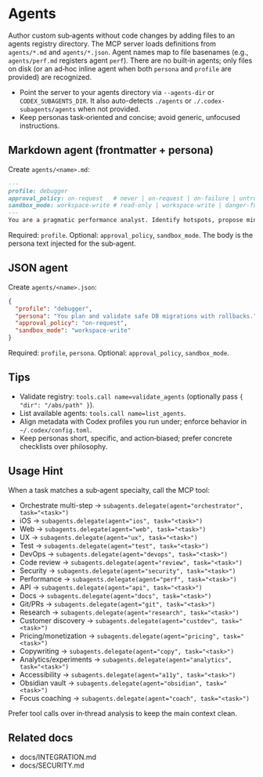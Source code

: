# Agents

Author custom sub‑agents without code changes by adding files to an agents registry directory. The MCP server loads definitions from `agents/*.md` and `agents/*.json`. Agent names map to file basenames (e.g., `agents/perf.md` registers agent `perf`). There are no built‑in agents; only files on disk (or an ad‑hoc inline agent when both `persona` and `profile` are provided) are recognized.

- Point the server to your agents directory via `--agents-dir` or `CODEX_SUBAGENTS_DIR`. It also auto-detects `./agents` or `./.codex-subagents/agents` when not provided.
- Keep personas task‑oriented and concise; avoid generic, unfocused instructions.

## Markdown agent (frontmatter + persona)

Create `agents/<name>.md`:

```md
---
profile: debugger
approval_policy: on-request   # never | on-request | on-failure | untrusted
sandbox_mode: workspace-write # read-only | workspace-write | danger-full-access
---
You are a pragmatic performance analyst. Identify hotspots, propose minimal, measurable fixes, and outline validation steps with lightweight metrics.
```

Required: `profile`. Optional: `approval_policy`, `sandbox_mode`. The body is the persona text injected for the sub‑agent.

## JSON agent

Create `agents/<name>.json`:

```json
{
  "profile": "debugger",
  "persona": "You plan and validate safe DB migrations with rollbacks.",
  "approval_policy": "on-request",
  "sandbox_mode": "workspace-write"
}
```

Required: `profile`, `persona`. Optional: `approval_policy`, `sandbox_mode`.

## Tips

- Validate registry: `tools.call name=validate_agents` (optionally pass `{ "dir": "/abs/path" }`).
- List available agents: `tools.call name=list_agents`.
- Align metadata with Codex profiles you run under; enforce behavior in `~/.codex/config.toml`.
- Keep personas short, specific, and action‑biased; prefer concrete checklists over philosophy.

## Usage Hint

When a task matches a sub‑agent specialty, call the MCP tool:

- Orchestrate multi-step → `subagents.delegate(agent="orchestrator", task="<task>")`
- iOS → `subagents.delegate(agent="ios", task="<task>")`
- Web → `subagents.delegate(agent="web", task="<task>")`
- UX → `subagents.delegate(agent="ux", task="<task>")`
- Test → `subagents.delegate(agent="test", task="<task>")`
- DevOps → `subagents.delegate(agent="devops", task="<task>")`
- Code review → `subagents.delegate(agent="review", task="<task>")`
- Security → `subagents.delegate(agent="security", task="<task>")`
- Performance → `subagents.delegate(agent="perf", task="<task>")`
- API → `subagents.delegate(agent="api", task="<task>")`
- Docs → `subagents.delegate(agent="docs", task="<task>")`
- Git/PRs → `subagents.delegate(agent="git", task="<task>")`
- Research → `subagents.delegate(agent="research", task="<task>")`
- Customer discovery → `subagents.delegate(agent="custdev", task="<task>")`
- Pricing/monetization → `subagents.delegate(agent="pricing", task="<task>")`
- Copywriting → `subagents.delegate(agent="copy", task="<task>")`
- Analytics/experiments → `subagents.delegate(agent="analytics", task="<task>")`
- Accessibility → `subagents.delegate(agent="a11y", task="<task>")`
- Obsidian vault → `subagents.delegate(agent="obsidian", task="<task>")`
- Focus coaching → `subagents.delegate(agent="coach", task="<task>")`

Prefer tool calls over in‑thread analysis to keep the main context clean.

## Related docs

- docs/INTEGRATION.md
- docs/SECURITY.md
